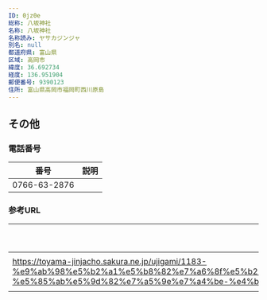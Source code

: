 ```yaml
---
ID: 0jz0e
総称: 八坂神社
名称: 八坂神社
名称読み: ヤサカジンジャ
別名: null
都道府県: 富山県
区域: 高岡市
緯度: 36.692734
経度: 136.951904
郵便番号: 9390123
住所: 富山県高岡市福岡町西川原島
---
```


## その他

### 電話番号

| 番号         | 説明 |
| ------------ | ---- |
| 0766-63-2876 |      |

### 参考URL

| URL                                                                                                                                                                                                                              | 説明   |
| -------------------------------------------------------------------------------------------------------------------------------------------------------------------------------------------------------------------------------- | ------ |
| https://toyama-jinjacho.sakura.ne.jp/ujigami/1183-%e9%ab%98%e5%b2%a1%e5%b8%82%e7%a6%8f%e5%b2%a1%e7%94%ba%e8%a5%bf%e5%b7%9d%e5%8e%9f%e5%b3%b6-%e5%85%ab%e5%9d%82%e7%a5%9e%e7%a4%be-%e4%bd%90%e4%bc%af%e3%80%80%e6%ad%a3%e5%89%87/ | 神社庁 |
